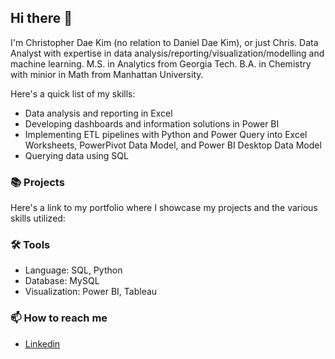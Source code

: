 ## Hi there 👋

I'm Christopher Dae Kim (no relation to Daniel Dae Kim), or just Chris. Data Analyst with expertise in data analysis/reporting/visualization/modelling and machine learning. M.S. in Analytics from Georgia Tech. B.A. in Chemistry with minior in Math from Manhattan University.

Here's a quick list of my skills:
- Data analysis and reporting in Excel
- Developing dashboards and information solutions in Power BI
- Implementing ETL pipelines with Python and Power Query into Excel Worksheets, PowerPivot Data Model, and Power BI Desktop Data Model
- Querying data using SQL

### 📚 Projects

Here's a link to my portfolio where I showcase my projects and the various skills utilized: 

### 🛠️ Tools
- Language: SQL, Python
- Database: MySQL
- Visualization: Power BI, Tableau

### 📫 How to reach me
- [Linkedin](https://www.linkedin.com/in/christopher-daehyun-kim/)
